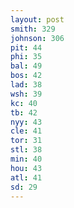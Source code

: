 ```yaml
---
layout: post
smith: 329
johnson: 306
pit: 44
phi: 35
bal: 49
bos: 42
lad: 38
wsh: 39
kc: 40
tb: 42
nyy: 43
cle: 41
tor: 31
stl: 38
min: 40
hou: 43
atl: 41
sd: 29
---
```

